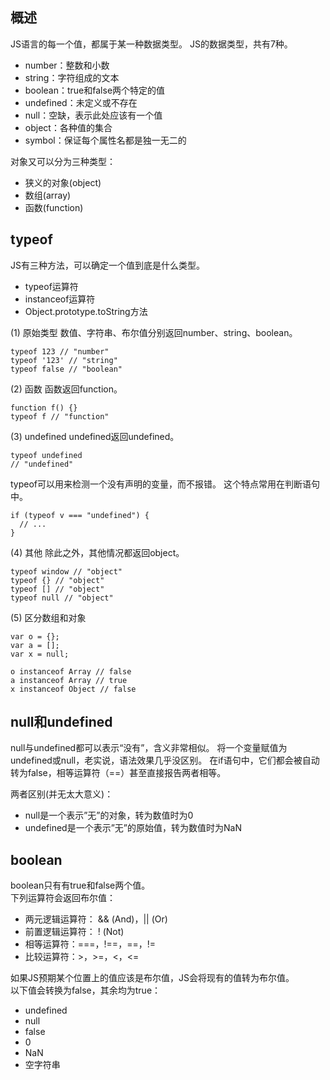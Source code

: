 ## 概述
JS语言的每一个值，都属于某一种数据类型。
JS的数据类型，共有7种。
* number：整数和小数<br/>
* string：字符组成的文本<br/>
* boolean：true和false两个特定的值<br/>
* undefined：未定义或不存在<br/>
* null：空缺，表示此处应该有一个值<br/>
* object：各种值的集合<br/>
* symbol：保证每个属性名都是独一无二的<br/>

对象又可以分为三种类型：
* 狭义的对象(object)
* 数组(array)
* 函数(function)

## typeof
JS有三种方法，可以确定一个值到底是什么类型。
* typeof运算符
* instanceof运算符
* Object.prototype.toString方法

(1) 原始类型
数值、字符串、布尔值分别返回number、string、boolean。

```
typeof 123 // "number"
typeof '123' // "string"
typeof false // "boolean"
```

(2) 函数
函数返回function。

```
function f() {}
typeof f // "function"
```

(3) undefined
undefined返回undefined。

```
typeof undefined
// "undefined"
```

typeof可以用来检测一个没有声明的变量，而不报错。
这个特点常用在判断语句中。

```
if (typeof v === "undefined") {
  // ...
}
```

(4) 其他
除此之外，其他情况都返回object。

```
typeof window // "object"
typeof {} // "object"
typeof [] // "object"
typeof null // "object"
```

(5) 区分数组和对象

```
var o = {};
var a = [];
var x = null;

o instanceof Array // false
a instanceof Array // true
x instanceof Object // false
```

## null和undefined
null与undefined都可以表示“没有”，含义非常相似。
将一个变量赋值为undefined或null，老实说，语法效果几乎没区别。
在if语句中，它们都会被自动转为false，相等运算符（==）甚至直接报告两者相等。

两者区别(并无太大意义)：
* null是一个表示”无”的对象，转为数值时为0
* undefined是一个表示”无”的原始值，转为数值时为NaN

## boolean
boolean只有有true和false两个值。<br/>
下列运算符会返回布尔值：
- 两元逻辑运算符： && (And)，|| (Or)
- 前置逻辑运算符： ! (Not)
- 相等运算符：===，!==，==，!=
- 比较运算符：>，>=，<，<=

如果JS预期某个位置上的值应该是布尔值，JS会将现有的值转为布尔值。<br/>
以下值会转换为false，其余均为true：
- undefined
- null
- false
- 0
- NaN
- 空字符串